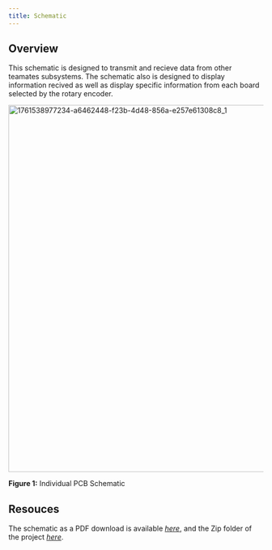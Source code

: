 ```yaml
---
title: Schematic
---
```


## Overview
This schematic is designed to transmit and recieve data from other teamates subsystems. The schematic also is designed to display information recived as well as display specific information from each board selected by the rotary encoder.

<img width="1024" height="726" alt="1761538977234-a6462448-f23b-4d48-856a-e257e61308c8_1" src="https://github.com/user-attachments/assets/fcead6b6-ae7f-4f34-8e78-d98a23e4ae81" />


**Figure 1:** Individual PCB Schematic

## Resouces

The schematic as a PDF download is available [*here*](KeltonJensenSubsystemSchematicDesign.pdf), and the Zip folder of the project [*here*](docs/04-Schematic/KeltonJensenSubsystemSchematicDesign.zip).
